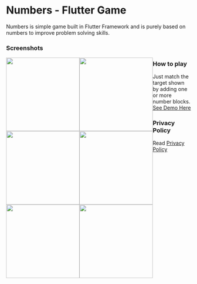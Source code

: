 # Numbers - Flutter Game

Numbers is simple game built in Flutter Framework and is purely based on numbers to improve problem solving skills.

### Screenshots

<div>
<img style="float:left;" src="https://user-images.githubusercontent.com/6559664/62287369-5a43a000-b477-11e9-9fdd-74e28b7b17a8.png" width="200" height="200"/>
<img style="float:left; left: 60px" src="https://user-images.githubusercontent.com/6559664/62287367-5a43a000-b477-11e9-989c-3003f6d992bd.png" width="200" height="200"/>
<img style="float:left; left: 60px" src="https://user-images.githubusercontent.com/6559664/62287365-59ab0980-b477-11e9-876c-b40cb83d592b.png" width="200" height="200"/>
<img style="float:left; left: 60px" src="https://user-images.githubusercontent.com/6559664/62287364-59ab0980-b477-11e9-8ee1-be59c6c75c03.png" width="200" height="200"/>
<img style="float:left; left: 60px" src="https://user-images.githubusercontent.com/6559664/62287363-59127300-b477-11e9-8ee5-75b76c049991.png" width="200" height="200"/>
<img style="float:left; left: 60px" src="https://user-images.githubusercontent.com/6559664/62287362-59127300-b477-11e9-9433-a6146dd5edcb.png" width="200" height="200"/>
</div>


### How to play

Just match the target shown by adding one or more number blocks. <a href="https://youtu.be/vlFNJ0v2sPo" target="_blank"> See Demo Here </a>

### Privacy Policy
Read <a href="https://github.com/thamaraiselvam/Numbers-Flutter-Game/blob/master/privacy_policy.md">Privacy Policy</a>
